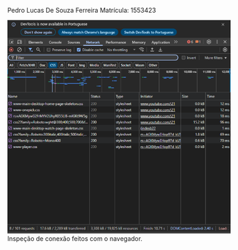 Pedro Lucas De Souza Ferreira
Matrícula: 1553423

![alt text](image.png)
Inspeção de conexão feitos com o navegador.